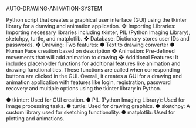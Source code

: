 AUTO-DRAWING-ANIMATION-SYSTEM

Python script that creates a graphical user interface (GUI) using the tkinter library for a drawing and animation application.
❖	Importing Libraries:
  Importing necessary libraries including tkinter, PIL (Python Imaging Library), sketchpy, turtle, and matplotlib.
❖	Database:
  Dictionary stores user IDs and passwords.
❖	Drawing:
Two features:
●	Text to drawing converter
●	Human Face creation based on description
❖	Animation:
Pre-defined movements that will add animation to drawing
❖	Additional Features:
It includes placeholder functions for additional features like animation and drawing functionalities.
These functions are called when corresponding buttons are clicked in the GUI.
Overall, it creates a GUI for a drawing and animation application with features like login, registration, password recovery and multiple options using the tkinter library in Python.


●	tkinter: Used for GUI creation.
●	PIL (Python Imaging Library): Used for image processing tasks.
●	turtle: Used for drawing graphics.
●	sketchpy: A custom library used for sketching functionality.
●	matplotlib: Used for plotting and animations.

